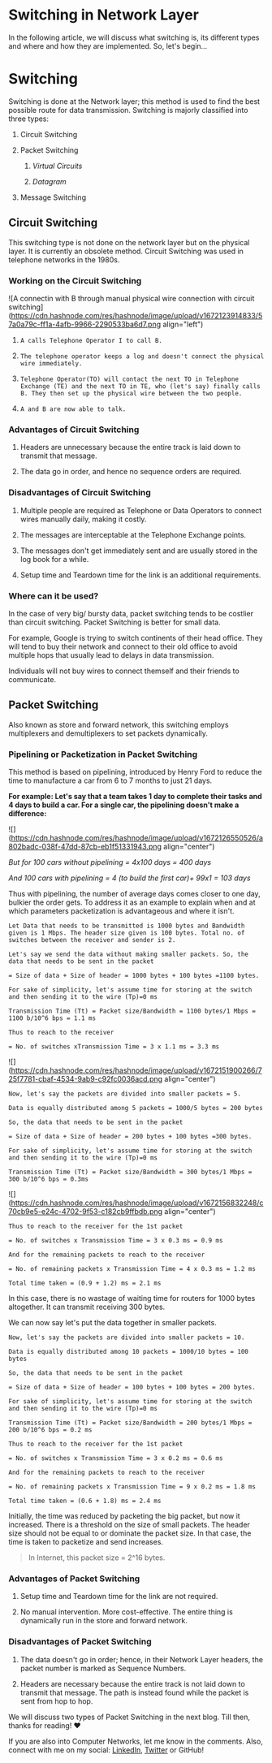 # Switching in Network Layer

In the following article, we will discuss what switching is, its different types and where and how they are implemented. So, let's begin...

# Switching

Switching is done at the Network layer; this method is used to find the best possible route for data transmission. Switching is majorly classified into three types:

1. Circuit Switching
    
2. Packet Switching
    
    1. *Virtual Circuits*
        
    2. *Datagram*
        
3. Message Switching
    

## Circuit Switching

This switching type is not done on the network layer but on the physical layer. It is currently an obsolete method. Circuit Switching was used in telephone networks in the 1980s.

### Working on the Circuit Switching

![A connectin with B through manual physical wire connection with circuit switching](https://cdn.hashnode.com/res/hashnode/image/upload/v1672123914833/57a0a79c-ff1a-4afb-9966-2290533ba6d7.png align="left")

1. `A calls Telephone Operator I to call B.`
    
2. `The telephone operator keeps a log and doesn't connect the physical wire immediately.`
    
3. `Telephone Operator(TO) will contact the next TO in Telephone Exchange (TE) and the next TO in TE, who (let's say) finally calls B. They then set up the physical wire between the two people.`
    
4. `A and B are now able to talk.`
    

### Advantages of Circuit Switching

1. Headers are unnecessary because the entire track is laid down to transmit that message.
    
2. The data go in order, and hence no sequence orders are required.
    

### Disadvantages of Circuit Switching

1. Multiple people are required as Telephone or Data Operators to connect wires manually daily, making it costly.
    
2. The messages are interceptable at the Telephone Exchange points.
    
3. The messages don't get immediately sent and are usually stored in the log book for a while.
    
4. Setup time and Teardown time for the link is an additional requirements.
    

### Where can it be used?

In the case of very big/ bursty data, packet switching tends to be costlier than circuit switching. Packet Switching is better for small data.

For example, Google is trying to switch continents of their head office. They will tend to buy their network and connect to their old office to avoid multiple hops that usually lead to delays in data transmission.

Individuals will not buy wires to connect themself and their friends to communicate.

## Packet Switching

Also known as store and forward network, this switching employs multiplexers and demultiplexers to set packets dynamically.

### Pipelining or Packetization in Packet Switching

This method is based on pipelining, introduced by Henry Ford to reduce the time to manufacture a car from 6 to 7 months to just 21 days.

**For example: Let's say that a team takes 1 day to complete their tasks and 4 days to build a car. For a single car, the pipelining doesn't make a difference:**

![](https://cdn.hashnode.com/res/hashnode/image/upload/v1672126550526/a802badc-038f-47dd-87cb-eb1f51331943.png align="center")

*But for 100 cars without pipelining = 4x100 days = 400 days*

*And 100 cars with pipelining = 4 (to build the first car)+ 99x1 = 103 days*

Thus with pipelining, the number of average days comes closer to one day, bulkier the order gets. To address it as an example to explain when and at which parameters packetization is advantageous and where it isn't.

`Let Data that needs to be transmitted is 1000 bytes and Bandwidth given is 1 Mbps. The header size given is 100 bytes. Total no. of switches between the receiver and sender is 2.`

`Let's say we send the data without making smaller packets. So, the data that needs to be sent in the packet`

`= Size of data + Size of header = 1000 bytes + 100 bytes =1100 bytes.`

`For sake of simplicity, let's assume time for storing at the switch and then sending it to the wire (Tp)=0 ms`

`Transmission Time (Tt) = Packet size/Bandwidth = 1100 bytes/1 Mbps = 1100 b/10^6 bps = 1.1 ms`

`Thus to reach to the receiver`

`= No. of switches xTransmission Time = 3 x 1.1 ms = 3.3 ms`

![](https://cdn.hashnode.com/res/hashnode/image/upload/v1672151900266/725f7781-cbaf-4534-9ab9-c92fc0036acd.png align="center")

`Now, let's say the packets are divided into smaller packets = 5.`

`Data is equally distributed among 5 packets = 1000/5 bytes = 200 bytes`

`So, the data that needs to be sent in the packet`

`= Size of data + Size of header = 200 bytes + 100 bytes =300 bytes.`

`For sake of simplicity, let's assume time for storing at the switch and then sending it to the wire (Tp)=0 ms`

`Transmission Time (Tt) = Packet size/Bandwidth = 300 bytes/1 Mbps = 300 b/10^6 bps = 0.3ms`

![](https://cdn.hashnode.com/res/hashnode/image/upload/v1672156832248/c70cb9e5-e24c-4702-9f53-c182cb9ffbdb.png align="center")

`Thus to reach to the receiver for the 1st packet`

`= No. of switches x Transmission Time = 3 x 0.3 ms = 0.9 ms`

`And for the remaining packets to reach to the receiver`

`= No. of remaining packets x Transmission Time = 4 x 0.3 ms = 1.2 ms`

`Total time taken = (0.9 + 1.2) ms = 2.1 ms`

In this case, there is no wastage of waiting time for routers for 1000 bytes altogether. It can transmit receiving 300 bytes.

We can now say let's put the data together in smaller packets.

`Now, let's say the packets are divided into smaller packets = 10.`

`Data is equally distributed among 10 packets = 1000/10 bytes = 100 bytes`

`So, the data that needs to be sent in the packet`

`= Size of data + Size of header = 100 bytes + 100 bytes = 200 bytes.`

`For sake of simplicity, let's assume time for storing at the switch and then sending it to the wire (Tp)=0 ms`

`Transmission Time (Tt) = Packet size/Bandwidth = 200 bytes/1 Mbps = 200 b/10^6 bps = 0.2 ms`

`Thus to reach to the receiver for the 1st packet`

`= No. of switches x Transmission Time = 3 x 0.2 ms = 0.6 ms`

`And for the remaining packets to reach to the receiver`

`= No. of remaining packets x Transmission Time = 9 x 0.2 ms = 1.8 ms`

`Total time taken = (0.6 + 1.8) ms = 2.4 ms`

Initially, the time was reduced by packeting the big packet, but now it increased. There is a threshold on the size of small packets. The header size should not be equal to or dominate the packet size. In that case, the time is taken to packetize and send increases.

> In Internet, this packet size = 2^16 bytes.

### Advantages of Packet Switching

1. Setup time and Teardown time for the link are not required.
    
2. No manual intervention. More cost-effective. The entire thing is dynamically run in the store and forward network.
    

### Disadvantages of Packet Switching

1. The data doesn't go in order; hence, in their Network Layer headers, the packet number is marked as Sequence Numbers.
    
2. Headers are necessary because the entire track is not laid down to transmit that message. The path is instead found while the packet is sent from hop to hop.
    

We will discuss two types of Packet Switching in the next blog. Till then, thanks for reading! ❤️

If you are also into Computer Networks, let me know in the comments. Also, connect with me on my social: [LinkedIn](https://www.linkedin.com/in/sourajita-dewasi-52b3b4193/), [Twitter](https://twitter.com/SourajitaD) or GitHub!